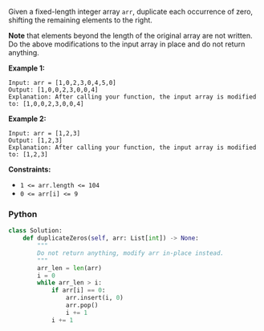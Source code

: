 Given a fixed-length integer array  `arr`, duplicate each occurrence of zero, shifting the remaining elements to the right.

**Note**  that elements beyond the length of the original array are not written. Do the above modifications to the input array in place and do not return anything.

**Example 1:**
```
Input: arr = [1,0,2,3,0,4,5,0]
Output: [1,0,0,2,3,0,0,4]
Explanation: After calling your function, the input array is modified to: [1,0,0,2,3,0,0,4]
```

**Example 2:**
```
Input: arr = [1,2,3]
Output: [1,2,3]
Explanation: After calling your function, the input array is modified to: [1,2,3]
```

**Constraints:**

-   `1 <= arr.length <= 104`
-   `0 <= arr[i] <= 9`


### Python
```python
class Solution:
    def duplicateZeros(self, arr: List[int]) -> None:
        """
        Do not return anything, modify arr in-place instead.
        """
        arr_len = len(arr)
        i = 0
        while arr_len > i:
            if arr[i] == 0:
                arr.insert(i, 0)
                arr.pop()
                i += 1
            i += 1
```